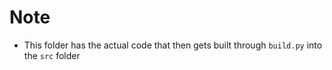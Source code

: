 # Note

- This folder has the actual code that then gets built through `build.py` into the `src` folder
